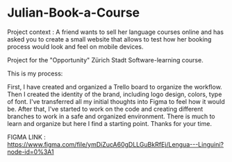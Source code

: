 # Julian-Book-a-Course

Project context : A friend wants to sell her language courses online and has asked you to create a small website that allows to test how her booking process would look and feel on mobile devices.

Project for the "Opportunity" Zürich Stadt Software-learning course.

This is my process:

First, I have created and organized a Trello board to organize the workflow.
Then I created the identity of the brand, including logo design, colors, type of font.
I've transferred all my initial thoughts into Figma to feel how it would be.
After that, I've started to work on the code and creating different branches to work in a safe and organized environment.
There is much to learn and organize but here I find a starting point.
Thanks for your time.


FIGMA LINK : https://www.figma.com/file/ymDiZucA60gDLLGuBkRfEj/Lengua---Linguini?node-id=0%3A1
